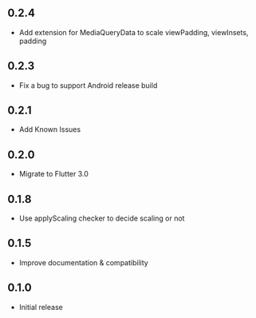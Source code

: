 ## 0.2.4

* Add extension for MediaQueryData to scale viewPadding, viewInsets, padding
  
## 0.2.3

* Fix a bug to support Android release build

## 0.2.1

* Add Known Issues

## 0.2.0

* Migrate to Flutter 3.0

## 0.1.8

* Use applyScaling checker to decide scaling or not

## 0.1.5

* Improve documentation & compatibility

## 0.1.0

* Initial release